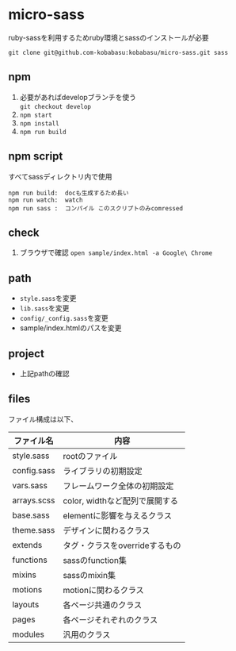 # micro-sass
ruby-sassを利用するためruby環境とsassのインストールが必要

```
git clone git@github.com-kobabasu:kobabasu/micro-sass.git sass
```

## npm
1. 必要があればdevelopブランチを使う  
   `git checkout develop`
1. `npm start`
1. `npm install`
1. `npm run build`

## npm script
すべてsassディレクトリ内で使用

```
npm run build:  docも生成するため長い
npm run watch:  watch
npm run sass :  コンパイル このスクリプトのみcomressed
```

## check
1. ブラウザで確認
   `open sample/index.html -a Google\ Chrome`

## path
* `style.sass`を変更
* `lib.sass`を変更
* `config/_config.sass`を変更
* sample/index.htmlのパスを変更

## project
* 上記pathの確認

## files
ファイル構成は以下、

| ファイル名 | 内容
| ---- | ----
| style.sass | rootのファイル
| config.sass | ライブラリの初期設定
| vars.sass | フレームワーク全体の初期設定
| arrays.scss | color, widthなど配列で展開する
| base.sass | elementに影響を与えるクラス
| theme.sass | デザインに関わるクラス
| extends | タグ・クラスをoverrideするもの
| functions | sassのfunction集
| mixins | sassのmixin集
| motions | motionに関わるクラス
| layouts | 各ページ共通のクラス
| pages | 各ページそれぞれのクラス
| modules | 汎用のクラス
